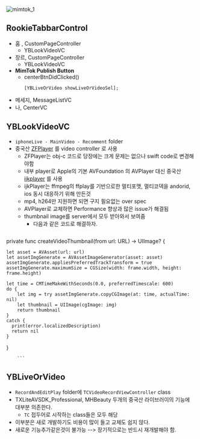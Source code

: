 
![mimtok_1](mimtok_1.png)

##  RookieTabbarControl
- 홈 , CustomPageController
	- YBLookVideoVC
- 장르, CustomPageController
	- YBLookVideoVC
- **MimTok Publish Button**
	- centerBtnDidClicked() 
		```objc
		[YBLiveOrVideo showLiveOrVideoSel];
		```
- 메세지, MessageListVC
- 나, CenterVC

##  YBLookVideoVC
- `iphoneLive - MainVideo - Recomment` folder
- 중국산 [ZFPlayer](https://github.com/renzifeng/ZFPlayer) 를 video controller 로 사용
	- ZFPlayer는 obj-c 코드로 당장에는 크게 문제는 없으나 swift code로 변경해야함
	- 내부 player로 Apple의 기본 AVFoundation 의 AVPlayer 대신 중국산 [ijkplayer](https://github.com/bilibili/ijkplayer) 를 사용
	- ijkPlayer는 ffmpeg의 ffplay를 기반으로한 멀티포맷, 멀티코덱을 andorid, ios 동시 대응하기 위해 만든것 
	- mp4, h264만 지원하면 되면 구지 필요없는 over spec
	- AVPlayer로 교체하면 Performance 향상과 많은 issue가 해결됨
	- thumbnail image를 server에서 모두 받아와서 보여줌
		- 다음과 같은 코드로 해결하자. 
		```swift

private func createVideoThumbnail(from url: URL) -> UIImage? {

    let asset = AVAsset(url: url)
    let assetImgGenerate = AVAssetImageGenerator(asset: asset)
    assetImgGenerate.appliesPreferredTrackTransform = true
    assetImgGenerate.maximumSize = CGSize(width: frame.width, height: frame.height)

    let time = CMTimeMakeWithSeconds(0.0, preferredTimescale: 600)
    do {
        let img = try assetImgGenerate.copyCGImage(at: time, actualTime: nil)
        let thumbnail = UIImage(cgImage: img)
        return thumbnail
    }
    catch {
      print(error.localizedDescription)
      return nil
    }

}

		```

## YBLiveOrVideo 
- `RecordAndEditPlay`  folder에  `TCVideoRecordViewController` class
- TXLiteAVSDK_Professional, MHBeauty 두개의 중국산 라이브러이의 기능에 대부분 의존한다. 
	- `TC` 접두어로 시작하는 class들은 모두 해당
- 이부분은 새로 개발하기도 비용이 많이 들고 교체도 쉽지 않다.
- 새로운 기능추가같은것이 불가능 -->  장기적으로는 반드시 재개발해야 함. 

		